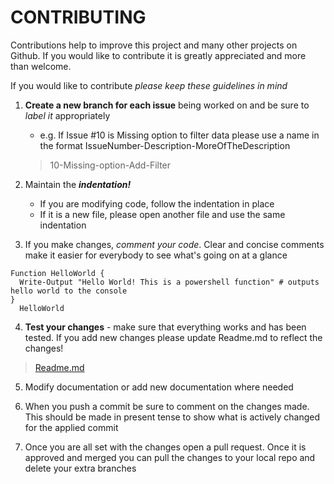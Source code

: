 
# CONTRIBUTING

Contributions help to improve this project and many other projects on Github. If you would like to contribute it is greatly appreciated and more than welcome.

If you would like to contribute *please keep these guidelines in mind*

1. **Create a new branch for each issue** being worked on and be sure to *label it* appropriately
    - e.g. If Issue #10 is Missing option to filter data please use a name in the format IssueNumber-Description-MoreOfTheDescription
    > 10-Missing-option-Add-Filter

2. Maintain the _**indentation!**_
    - If you are modifying code, follow the indentation in place
    - If it is a new file, please open another file and use the same indentation

3. If you make changes, *comment your code*. Clear and concise comments make it easier for everybody to see what's going on at a glance
  ```  
  Function HelloWorld {
    Write-Output "Hello World! This is a powershell function" # outputs hello world to the console
 }
    HelloWorld
  ```

4. **Test your changes** - make sure that everything works and has been tested. If you add new changes please update Readme.md to reflect the changes!
> [Readme.md](https://github.com/aar318/New-Computer-Install/blob/main/README.md) 

5. Modify documentation or add new documentation where needed

6. When you push a commit be sure to comment on the changes made. This should be made in present tense to show what is actively changed for the applied commit

7. Once you are all set with the changes open a pull request. Once it is approved and merged you can pull the changes to your local repo and delete your extra branches
